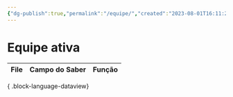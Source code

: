 ```yaml
---
{"dg-publish":true,"permalink":"/equipe/","created":"2023-08-01T16:11:20.491-03:00","updated":"2023-08-08T11:16:10.263-03:00"}
---
```



# Equipe ativa

| File | Campo do Saber | Função |
| ---- | -------------- | ------ |

{ .block-language-dataview}
